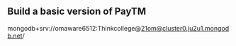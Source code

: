 
## Build a basic version of PayTM
mongodb+srv://omaware6512:Thinkcollege@21om@cluster0.ju2u1.mongodb.net/